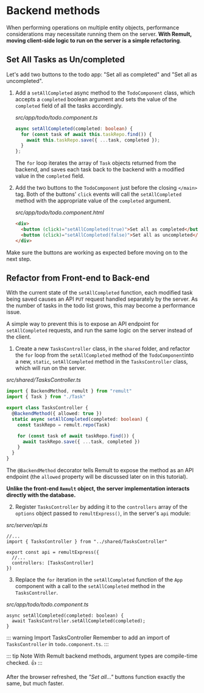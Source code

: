 # Backend methods

When performing operations on multiple entity objects, performance considerations may necessitate running them on the server. **With Remult, moving client-side logic to run on the server is a simple refactoring**.

## Set All Tasks as Un/completed

Let's add two buttons to the todo app: "Set all as completed" and "Set all as uncompleted".

1. Add a `setAllCompleted` async method to the `TodoComponent` class, which accepts a `completed` boolean argument and sets the value of the `completed` field of all the tasks accordingly.

   _src/app/todo/todo.component.ts_

   ```ts
   async setAllCompleted(completed: boolean) {
     for (const task of await this.taskRepo.find()) {
       await this.taskRepo.save({ ...task, completed });
     }
   };
   ```

   The `for` loop iterates the array of `Task` objects returned from the backend, and saves each task back to the backend with a modified value in the `completed` field.


2. Add the two buttons to the `TodoComponent` just before the closing `</main>` tag. Both of the buttons' `click` events will call the `setAllCompleted` method with the appropriate value of the `completed` argument.

   _src/app/todo/todo.component.html_

   ```html
   <div>
     <button (click)="setAllCompleted(true)">Set all as completed</button>
     <button (click)="setAllCompleted(false)">Set all as uncompleted</button>
   </div>
   ```

Make sure the buttons are working as expected before moving on to the next step.

## Refactor from Front-end to Back-end

With the current state of the `setAllCompleted` function, each modified task being saved causes an API `PUT` request handled separately by the server. As the number of tasks in the todo list grows, this may become a performance issue.

A simple way to prevent this is to expose an API endpoint for `setAllCompleted` requests, and run the same logic on the server instead of the client.

1. Create a new `TasksController` class, in the `shared` folder, and refactor the `for` loop from the `setAllCompleted` method of the `TodoComponent`into a new, `static`, `setAllCompleted` method in the `TasksController` class, which will run on the server.

_src/shared/TasksController.ts_

```ts
import { BackendMethod, remult } from "remult"
import { Task } from "./Task"

export class TasksController {
  @BackendMethod({ allowed: true })
  static async setAllCompleted(completed: boolean) {
    const taskRepo = remult.repo(Task)

    for (const task of await taskRepo.find()) {
      await taskRepo.save({ ...task, completed })
    }
  }
}
```

The `@BackendMethod` decorator tells Remult to expose the method as an API endpoint (the `allowed` property will be discussed later on in this tutorial).

**Unlike the front-end `Remult` object, the server implementation interacts directly with the database.**

2. Register `TasksController` by adding it to the `controllers` array of the `options` object passed to `remultExpress()`, in the server's `api` module:

_src/server/api.ts_

```ts{2,6}
//...
import { TasksController } from "../shared/TasksController"

export const api = remultExpress({
  //...
  controllers: [TasksController]
})
```

3. Replace the `for` iteration in the `setAllCompleted` function of the `App` component with a call to the `setAllCompleted` method in the `TasksController`.

_src/app/todo/todo.component.ts_

```ts{2}
async setAllCompleted(completed: boolean) {
  await TasksController.setAllCompleted(completed);
}
```

::: warning Import TasksController
Remember to add an import of `TasksController` in `todo.component.ts`.
:::

::: tip Note
With Remult backend methods, argument types are compile-time checked. :thumbsup:
:::

After the browser refreshed, the _"Set all..."_ buttons function exactly the same, but much faster.
